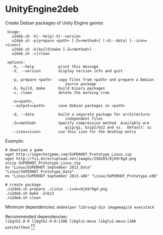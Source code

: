 UnityEngine2deb
===============

Create Debian packages of Unity Engine games
```
 Usage:
   u2deb.sh -h|--help|-V|--version
   u2deb.sh -p|prepare <path> [-Z=<method>] [-d|--data] [--icon=<icon>]
   u2deb.sh -b|build|make [-Z=<method>]
   u2deb.sh -c|clean

 options:
   -h, --help           print this message
   -V, --version        display version info and quit

   -p, prepare <path>   copy files from <path> and prepare a Debian
                           source package
   -b, build, make      build binary packages
   -c, clean            delete the working tree

   -o=<path>,
   --output=<path>      save Debian packages in <path>

   -d, --data           build a separate package for architecture-
                           independent files
   -Z=<method>          Specify compression method. Available are
                           gzip/gz, bzip2/bz2 and xz.  Default: xz
   --icon=<icon>        use this icon for the desktop entry
```

Example:
```
# download a game
wget http://superhotgame.com/SUPERHOT_Prototype_Linux.zip
wget http://fs1.directupload.net/images/150103/8jk9r9gd.png
unzip SUPERHOT_Prototype_Linux.zip
mv "Linux/SUPERHOT September 2013_Data" "Linux/SUPERHOT_Prototype_Data"
mv "Linux/SUPERHOT September 2013.x86" "Linux/SUPERHOT_Prototype.x86"

# create package
./u2deb.sh prepare ./Linux --icon=8jk9r9gd.png
./u2deb.sh make -Z=bz2
./u2deb.sh clean
```

Minimum dependencies: `debhelper librsvg2-bin imagemagick execstack`

Recommended dependencies:<br>
`libgtk2.0-0 libgtk2.0-0:i386 libglu1-mesa libglu1-mesa:i386 patchelfmod` [<sup>[1]</sup>](https://github.com/darealshinji/patchelfmod)
